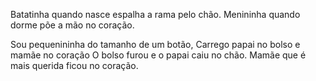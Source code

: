 Batatinha quando nasce espalha a rama pelo chão.
Menininha quando dorme põe a mão no coração.

Sou pequenininha do tamanho de um botão,
Carrego papai no bolso e mamãe no coração
O bolso furou e o papai caiu no chão.
Mamãe que é mais querida ficou no coração.
